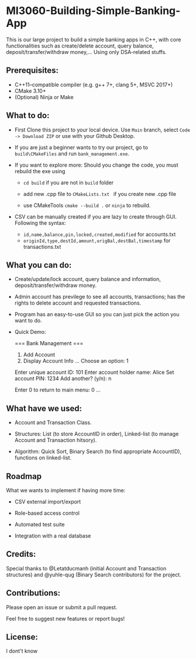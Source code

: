 
#  MI3060-Building-Simple-Banking-App

This is our large project to build a simple banking apps in C++, with core functionalities such as create/delete account, query balance, deposit/transfer/withdraw money,... Using only DSA-related stuffs.

## Prerequisites:

- C++11–compatible compiler (e.g. g++ 7+, clang 5+, MSVC 2017+)
- CMake 3.10+
- (Optional) Ninja or Make 

##  What to do:

 -  First Clone this project to your local device. Use `Main` branch, select `Code -> Download ZIP` or use with your Github Desktop.

 -  If you are just a beginner wants to try our project, go to `build\CMakeFiles` and run `bank_management.exe`.

 -  If you want to explore more: Should you change the code, you must rebuild the exe using

	- `cd build` if you are not in `build` folder

	- add new .cpp file to `CMakeLists.txt ` if you create new .cpp file

	- use CMakeTools `cmake --build .` or `ninja` to rebuild.
	
- CSV can be manually created if you are lazy to create through GUI. Following the syntax:
	- `id,name,balance,pin,locked,created,modified` for accounts.txt
	- `originId,type,destId,amount,origBal,destBal,timestamp` for transactions.txt


  

##  What you can do:

-  Create/update/lock account, query balance and information, deposit/transfer/withdraw money.

-  Admin account has previlege to see all accounts, transactions; has the rights to delete account and requested transactions.

-  Program has an easy-to-use GUI so you can just pick the action you want to do.

- Quick Demo:

     === Bank Management ===
    1. Add Account
    2. Display Account Info
    ...
    Choose an option: 1
    
    Enter unique account ID: 101
    Enter account holder name: Alice
    Set account PIN: 1234
    Add another? (y/n): n
    
    Enter 0 to return to main menu: 0
    …



  

##  What have we used:

-  Account and Transaction Class.

-  Structures: List (to store AccountID in order), Linked-list (to manage Account and Transaction hitsory).

-  Algorithm: Quick Sort, Binary Search (to find appropriate AccountID), functions on linked-list.

## Roadmap

What we wants to implement if having more time:

-   CSV external import/export
    
-   Role-based access control
    
-   Automated test suite
    
-   Integration with a real database

  

##  Credits:

Special thanks to @Letatducmanh (initial Account and Transaction structures) and @yuhle-qug (Binary Search contributors) for the project.

  

##  Contributions:

Please open an issue or submit a pull request.

Feel free to suggest new features or report bugs!

## License:
I dont't know